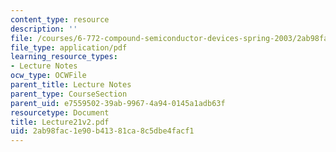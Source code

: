 ```yaml
---
content_type: resource
description: ''
file: /courses/6-772-compound-semiconductor-devices-spring-2003/2ab98fac1e90b41381ca8c5dbe4facf1_Lecture21v2.pdf
file_type: application/pdf
learning_resource_types:
- Lecture Notes
ocw_type: OCWFile
parent_title: Lecture Notes
parent_type: CourseSection
parent_uid: e7559502-39ab-9967-4a94-0145a1adb63f
resourcetype: Document
title: Lecture21v2.pdf
uid: 2ab98fac-1e90-b413-81ca-8c5dbe4facf1
---
```

